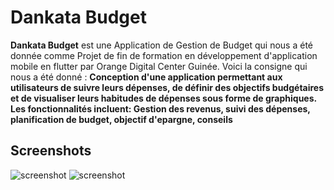 # Dankata Budget
**Dankata Budget** est une Application de Gestion de Budget qui nous a été donnée comme Projet de fin de formation en développement d'application mobile en flutter par Orange Digital Center Guinée. 
Voici la consigne qui nous a été donné : 
**Conception d'une application permettant aux utilisateurs de suivre leurs dépenses, de définir des objectifs budgétaires et de visualiser leurs habitudes de dépenses sous forme de graphiques. Les fonctionnalités incluent: Gestion des revenus, suivi des dépenses, planification de budget, objectif d'epargne, conseils**

## Screenshots 
![screenshot](https://github.com/4n-d3er-git/Gestion-de-Budget/blob/main/assets/Screenshot_20240504-215239-portrait.png)
![screenshot](https://github.com/4n-d3er-git/Gestion-de-Budget/blob/main/assets/Screenshot_20240504-215256-portrait.png)
